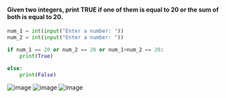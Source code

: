 #### Given two integers, print TRUE if one of them is equal to 20 or the sum of both is equal to 20.

```.py
num_1 = int(input("Enter a number: "))
num_2 = int(input("Enter a number: "))

if num_1 == 20 or num_2 == 20 or num_1+num_2 == 20:
    print(True)

else:
    print(False)
```
![image](https://user-images.githubusercontent.com/89135778/188258781-331c5fe5-7e6c-4fc3-b52d-010acf59dd7d.png)
![image](https://user-images.githubusercontent.com/89135778/188258797-0f2f0c58-eba7-4b34-b54f-f966c6889508.png)
![image](https://user-images.githubusercontent.com/89135778/188258810-2e50a4fe-6bf3-486e-aacd-6305dbddf4dd.png)

